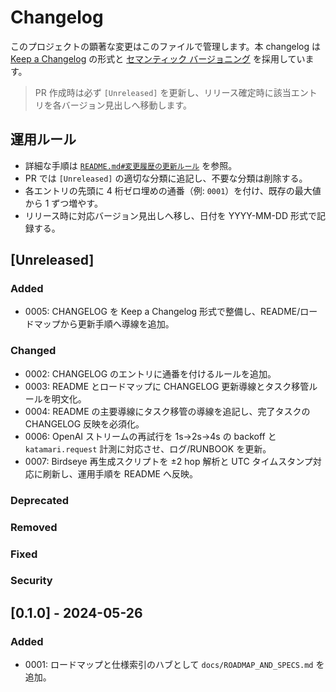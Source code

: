 # Changelog

このプロジェクトの顕著な変更はこのファイルで管理します。本 changelog は [Keep a Changelog](https://keepachangelog.com/ja/1.1.0/) の形式と [セマンティック バージョニング](https://semver.org/spec/v2.0.0.html) を採用しています。

> PR 作成時は必ず `[Unreleased]` を更新し、リリース確定時に該当エントリを各バージョン見出しへ移動します。

## 運用ルール
- 詳細な手順は [`README.md#変更履歴の更新ルール`](README.md#%E5%A4%89%E6%9B%B4%E5%B1%A5%E6%AD%B4%E3%81%AE%E6%9B%B4%E6%96%B0%E3%83%AB%E3%83%BC%E3%83%AB) を参照。
- PR では `[Unreleased]` の適切な分類に追記し、不要な分類は削除する。
- 各エントリの先頭に 4 桁ゼロ埋めの通番（例: `0001`）を付け、既存の最大値から 1 ずつ増やす。
- リリース時に対応バージョン見出しへ移し、日付を YYYY-MM-DD 形式で記録する。

## [Unreleased]

### Added
- 0005: CHANGELOG を Keep a Changelog 形式で整備し、README/ロードマップから更新手順へ導線を追加。
### Changed
- 0002: CHANGELOG のエントリに通番を付けるルールを追加。
- 0003: README とロードマップに CHANGELOG 更新導線とタスク移管ルールを明文化。
- 0004: README の主要導線にタスク移管の導線を追記し、完了タスクの CHANGELOG 反映を必須化。
- 0006: OpenAI ストリームの再試行を 1s→2s→4s の backoff と `katamari.request` 計測に対応させ、ログ/RUNBOOK を更新。
- 0007: Birdseye 再生成スクリプトを ±2 hop 解析と UTC タイムスタンプ対応に刷新し、運用手順を README へ反映。
### Deprecated
### Removed
### Fixed
### Security

## [0.1.0] - 2024-05-26

### Added
- 0001: ロードマップと仕様索引のハブとして `docs/ROADMAP_AND_SPECS.md` を追加。

